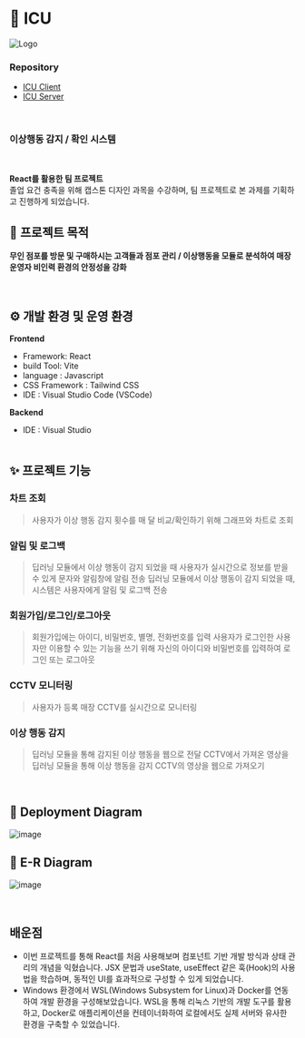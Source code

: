 # 👀 ICU
![Logo](https://github.com/https-github-com-icu/.github/assets/122202949/9d4455be-a71e-45da-865e-889253d5d745)

### Repository 
- [ICU Client](https://github.com/https-github-com-icu/icu-frontend) <br>
- [ICU Server](https://github.com/https-github-com-icu/icu-backend)
<br>

### 이상행동 감지 / 확인 시스템
<br>

**React를 활용한 팀 프로젝트**
<br>
졸업 요건 충족을 위해 캡스톤 디자인 과목을 수강하며, 팀 프로젝트로 본 과제를 기획하고 진행하게 되었습니다.
 
## 📌 프로젝트 목적
**무인 점포를 방문 및 구매하시는 고객들과 점포 관리 / 이상행동을 모듈로 분석하여 매장 운영자 비인력 환경의 안정성을 강화**
<br>


<br>


## ⚙️ 개발 환경 및 운영 환경
**Frontend**
- Framework: React
- build Tool: Vite
- language : Javascript
- CSS Framework : Tailwind CSS
- IDE : Visual Studio Code (VSCode)

**Backend**
- IDE : Visual Studio
<br><br>
  
## ✨ 프로젝트 기능
### 차트 조회
> 사용자가 이상 행동 감지 횟수를 매 달 비교/확인하기 위해 그래프와 차트로 조회
### 알림 및 로그백
> 딥러닝 모듈에서 이상 행동이 감지 되었을 때 사용자가 실시간으로 정보를 받을 수 있게 문자와 알림창에 알림 전송
> 딥러닝 모듈에서 이상 행동이 감지 되었을 때, 시스템은 사용자에게 알림 및 로그백 전송
### 회원가입/로그인/로그아웃
> 회원가입에는 아이디, 비밀번호, 별명, 전화번호를 입력
> 사용자가 로그인한 사용자만 이용할 수 있는 기능을 쓰기 위해 자신의 아이디와 비밀번호를 입력하여 로그인 또는 로그아웃
### CCTV 모니터링
> 사용자가 등록 매장 CCTV를 실시간으로 모니터링
### 이상 행동 감지
> 딥러닝 모듈을 통해 감지된 이상 행동을 웹으로 전달
> CCTV에서 가져온 영상을 딥러닝 모듈을 통해 이상 행동을 감지
> CCTV의 영상을 웹으로 가져오기



<br>

## 📑 Deployment Diagram
![image](https://github.com/https-github-com-icu/.github/assets/122202949/801af21a-4da6-4f42-91ed-c0689ff70ec2) <br>

## 📑 E-R Diagram
![image](https://github.com/https-github-com-icu/.github/assets/122202949/e8f72f31-4c62-42b7-9221-ca529edf1b4c)

<br>

## 배운점
- 이번 프로젝트를 통해 React를 처음 사용해보며 컴포넌트 기반 개발 방식과 상태 관리의 개념을 익혔습니다. JSX 문법과 useState, useEffect 같은 훅(Hook)의 사용법을 학습하며, 동적인 UI를 효과적으로 구성할 수 있게 되었습니다.
- Windows 환경에서 WSL(Windows Subsystem for Linux)과 Docker를 연동하여 개발 환경을 구성해보았습니다. WSL을 통해 리눅스 기반의 개발 도구를 활용하고, Docker로 애플리케이션을 컨테이너화하여 로컬에서도 실제 서버와 유사한 환경을 구축할 수 있었습니다.
